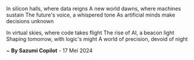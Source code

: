 In silicon halls, where data reigns
A new world dawns, where machines sustain
The future's voice, a whispered tone
As artificial minds make decisions unknown

In virtual skies, where code takes flight
The rise of AI, a beacon light
Shaping tomorrow, with logic's might
A world of precision, devoid of night

~ <b>By Sazumi Copilot</b> - 17 Mei 2024